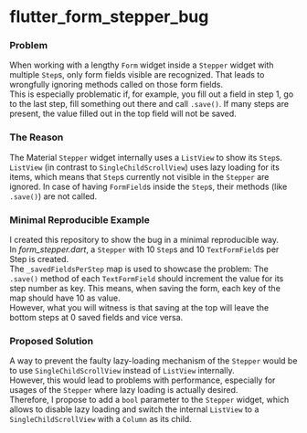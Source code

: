 # flutter_form_stepper_bug

### Problem
When working with a lengthy `Form` widget inside a `Stepper` widget with multiple `Step`s, only form fields visible are recognized. That leads to wrongfully ignoring methods called on those form fields.<br>
This is especially problematic if, for example, you fill out a field in step 1, go to the last step, fill something out there and call `.save()`. If many steps are present, the value filled out in the top field will not be saved.

### The Reason
The Material `Stepper` widget internally uses a `ListView` to show its `Step`s. `ListView` (in contrast to `SingleChildScrollView`) uses lazy loading for its items, which means that `Step`s currently not visible in the `Stepper` are ignored. In case of having `FormField`s inside the `Step`s, their methods (like `.save()`) are not called. 

### Minimal Reproducible Example
I created this repository to show the bug in a minimal reproducible way. <br>
In _form_stepper.dart_, a `Stepper` with 10 `Step`s and 10 `TextFormField`s per Step is created. <br>
The `_savedFieldsPerStep` map is used to showcase the problem: The `.save()` method of each `TextFormField` should increment the value for its step number as key. This means, when saving the form, each key of the map should have 10 as value. <br>
However, what you will witness is that saving at the top will leave the bottom steps at 0 saved fields and vice versa.

### Proposed Solution
A way to prevent the faulty lazy-loading mechanism of the `Stepper` would be to use `SingleChildScrollView` instead of `ListView` internally. <br>
However, this would lead to problems with performance, especially for usages of the `Stepper` where lazy loading is actually desired. <br>
Therefore, I propose to add a `bool` parameter to the `Stepper` widget, which allows to disable lazy loading and switch the internal `ListView` to a `SingleChildScrollView` with a `Column` as its child.